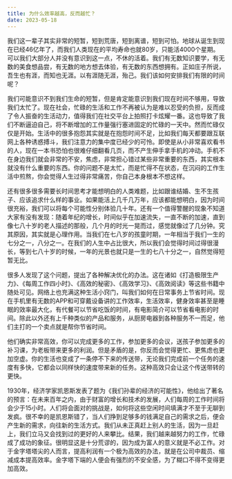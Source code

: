 ```yaml
---
title: 为什么效率越高，反而越忙？
date: 2023-05-18
---
```


我们这一辈子其实非常的短暂，短到荒唐，短到离谱，短到可怕。地球从诞生到现在已经46亿年了，而我们人类现在的平均寿命也就80岁，只能活4000个星期。可以我们大部分人并没有意识到这一点，不休的活着。我们有无数知识要学，有无数的美食想品尝，有无数的地方想去体验，有无数的东西想拥有。正如庄子所说，吾生也有涯，而知也无涯。以有涯随无涯，殆己。我们该如何安排我们有限的时间呢？
<!-- more -->

我们可能意识不到我们生命的短暂，但是肯定能意识到我们现在时间不够用，导致我们太忙了。现在社会，忙碌的生活和工作不再被认为是难以忍受的负担，反而成了令人振奋的生活动力，值得我们在社交平台上拍照打卡炫耀一番。这也导致了我们不断逼迫自己，将不断增加的工作量强行塞进固定的忙碌的一天中。然而忙碌仅仅是开始。生活中的很多抱怨其实就是在抱怨时间不足，比如我们每天都要跟互联网上各种诱惑搏斗，我们注意力的集中度已经少的可怜。即使是从小非常喜欢看书的人，现在一本书恐怕也很难仔细翻看几页，而不产生伸手拿手机的冲动。手机不在身边我们就会非常的不安，焦虑，非常担心错过某些非常重要的东西，其实根本就没有什么重要的东西。你的问题不是太忙，而是忙得不在状态，在沉闷的工作生活中煎熬，你会觉得人生过得非常痛苦，你自己本身根本不想这样。

还有很多很多需要长时间思考才能想明白的人类难题，比如跟谁结婚、生不生孩子、应该追求什么样的事业。如果能活上几千几万年，应该都能想明白，因为时间很充裕，我们可以将每个可能性分别体验几十年。还有一个值得警醒的现象不知道大家有没有发现：随着年纪的增长，时间似乎在加速流失，一直不断的加速，直到像七八十岁的老人描述的那般，几个月的时光一晃而过，感觉就像过了几分钟。究其原因，其实就是心理作用。当我们在七八岁的孩童时期，一年相当于我们一生的七分之一，八分之一。在我们的人生中占比很大，所以我们会觉得时间过得很漫长，等到七八十岁的时候，一年的光景也就只是一生的七八十分之一，自然觉得短暂无比。

很多人发现了这个问题，提出了各种解决优化的办法。这在诸如《打造极限生产力》、《每周工作四小时》、《高效的秘密》、《高效学习》、《高效阅读》等这些书籍中随处可见。网络上也充满这种生活小窍门，叫我们如何在日常事务上节省时间。现在手机里有无数的APP和可穿戴设备讲的工作效率，生活效率，健身效率甚至是睡眠的效率最大化，有代餐可以节省吃饭的时间，有电影简介可以节省看电影的时间。除此以外还有上千种类似的产品和服务，从厨房电器到各种服务不一而足，他们主打的一个卖点就是帮你节省时间。

他们确实非常高效，你可以完成更多的工作，参加更多的会议，送孩子参加更多的补习课，为老板带来更多的利润。但是矛盾的是，你反而会觉得更忙、更焦虑也更加空虚。你的生活也变成了一条停不下来的传送带，无论我们完成前一个任务的速度有多快，它都会以同样快的速度带来新的任务。这种高效只会让这个传送带转的更快。

1930年，经济学家凯恩斯发表了题为《我们孙辈的经济的可能性》，他给出了著名的预言：在未来百年之内，由于财富的增长和技术的发展，人们每周的工作时间将会少于15小时。人们将会面对的挑战是，如何将这些空闲时间填满才不至于无聊到发疯。很不幸的是凯恩斯错了，当人们挣到足够多的钱满足自己的需求之后，便会产生新的需求，向往新的生活方式。我们从未正真赶上别人的生活，因为一旦赶上，我们立马又会找到过的更好的人来攀比。结果，我们越来越努力的工作，忙碌成了成功的象征。很明显这是十分荒谬的，因为成为富人的意义就是不必工作。对于金字塔塔尖的人而言，提高利润有一个极为高效的办法，就是在公司中裁员、缩减成本提高效率。金字塔下端的人便会有强烈的不安全感，为了糊口不得不变得更加高效。